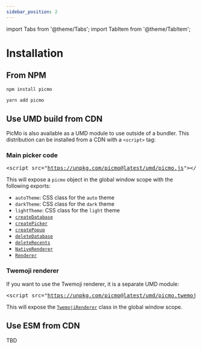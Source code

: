 ```yaml
---
sidebar_position: 2
---
```


import Tabs from '@theme/Tabs';
import TabItem from '@theme/TabItem';

# Installation

## From NPM

<Tabs>
  <TabItem value="npm" label="NPM" default>

```bash
npm install picmo
```

  </TabItem>

  <TabItem value="yarn" label="Yarn">

```bash
yarn add picmo
```

  </TabItem>
</Tabs>

## Use UMD build from CDN

PicMo is also available as a UMD module to use outside of a bundler. This distribution can be installed from a CDN with a `<script>` tag:

### Main picker code

<pre>
&lt;script src="<a href="https://unpkg.com/picmo@latest/umd/picmo.js">https://unpkg.com/picmo@latest/umd/picmo.js</a>"&gt;&lt;/script&gt;
</pre>


This will expose a `picmo` object in the global window scope with the following exports:

- `autoTheme`: CSS class for the `auto` theme
- `darkTheme`: CSS class for the `dark` theme
- `lightTheme`: CSS class for the `light` theme
- [`createDatabase`](../api/functions/create-database)
- [`createPicker`](../api/functions/create-picker)
- [`createPopup`](../api/functions/create-popup)
- [`deleteDatabase`](../api/functions/delete-database)
- [`deleteRecents`](../api/functions/delete-recents)
- [`NativeRenderer`](../api/classes/native-renderer)
- [`Renderer`](../api/classes/renderer)

### Twemoji renderer

If you want to use the Twemoji renderer, it is a separate UMD module:

<pre>
&lt;script src="<a href="https://unpkg.com/picmo@latest/umd/picmo.twemoji.js">https://unpkg.com/picmo@latest/umd/picmo.twemoji.js</a>"&gt;&lt;/script&gt;
</pre>

This will expose the [`TwemojiRenderer`](../api/classes/twemoji-renderer) class in the global window scope.

## Use ESM from CDN

TBD

